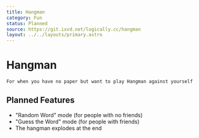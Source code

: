 ```yaml
---
title: Hangman
category: Fun
status: Planned
source: https://git.ixvd.net/logically.cc/hangman
layout: ../../layouts/primary.astro
---
```

# Hangman
```For when you have no paper but want to play Hangman against yourself```

## Planned Features
- "Random Word" mode (for people with no friends)
- "Guess the Word" mode (for people with friends)
- The hangman explodes at the end